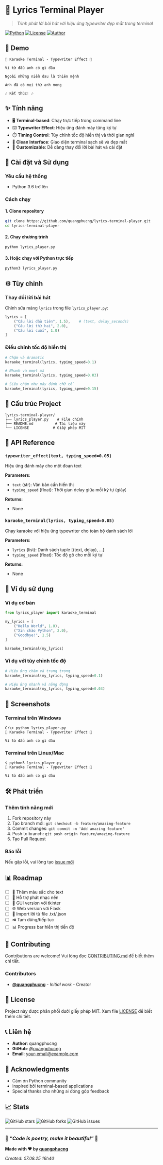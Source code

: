 # 🎵 Lyrics Terminal Player

> *Trình phát lời bài hát với hiệu ứng typewriter đẹp mắt trong terminal*

[![Python](https://img.shields.io/badge/Python-3.6+-blue.svg)](https://www.python.org/)
[![License](https://img.shields.io/badge/License-MIT-green.svg)](LICENSE)
[![Author](https://img.shields.io/badge/Author-quangphucng-orange.svg)](https://github.com/quangphucng)

## 📸 Demo

```
🎵 Karaoke Terminal - Typewriter Effect 🎵

Vì từ đầu anh có gì đâu

Ngoài những niềm đau là thiên mệnh

Anh đã có mọi thứ anh mong

🎶 Kết thúc! 🎶
```

## ✨ Tính năng

- 🖥️ **Terminal-based**: Chạy trực tiếp trong command line
- ⌨️ **Typewriter Effect**: Hiệu ứng đánh máy từng ký tự
- ⏱️ **Timing Control**: Tùy chỉnh tốc độ hiển thị và thời gian nghỉ
- 🎨 **Clean Interface**: Giao diện terminal sạch sẽ và đẹp mắt
- 🔧 **Customizable**: Dễ dàng thay đổi lời bài hát và cài đặt

## 🚀 Cài đặt và Sử dụng

### Yêu cầu hệ thống
- Python 3.6 trở lên

### Cách chạy

#### 1. Clone repository
```bash
git clone https://github.com/quangphucng/lyrics-terminal-player.git
cd lyrics-terminal-player
```

#### 2. Chạy chương trình
```bash
python lyrics_player.py
```

#### 3. Hoặc chạy với Python trực tiếp
```bash
python3 lyrics_player.py
```

## ⚙️ Tùy chỉnh

### Thay đổi lời bài hát
Chỉnh sửa mảng `lyrics` trong file `lyrics_player.py`:

```python
lyrics = [
    ("Câu lời đầu tiên", 1.5),    # (text, delay_seconds)
    ("Câu lời thứ hai", 2.0),
    ("Câu lời cuối", 1.0)
]
```

### Điều chỉnh tốc độ hiển thị

```python
# Chậm và dramatic
karaoke_terminal(lyrics, typing_speed=0.1)

# Nhanh và mượt mà
karaoke_terminal(lyrics, typing_speed=0.03)

# Siêu chậm như máy đánh chữ cổ
karaoke_terminal(lyrics, typing_speed=0.15)
```

## 📁 Cấu trúc Project

```
lyrics-terminal-player/
├── lyrics_player.py    # File chính
├── README.md          # Tài liệu này
└── LICENSE           # Giấy phép MIT
```

## 🔧 API Reference

### `typewriter_effect(text, typing_speed=0.05)`
Hiệu ứng đánh máy cho một đoạn text

**Parameters:**
- `text` (str): Văn bản cần hiển thị
- `typing_speed` (float): Thời gian delay giữa mỗi ký tự (giây)

**Returns:**
- None

### `karaoke_terminal(lyrics, typing_speed=0.05)`
Chạy karaoke với hiệu ứng typewriter cho toàn bộ danh sách lời

**Parameters:**
- `lyrics` (list): Danh sách tuple [(text, delay), ...]
- `typing_speed` (float): Tốc độ gõ cho mỗi ký tự

**Returns:**
- None

## 🎯 Ví dụ sử dụng

### Ví dụ cơ bản
```python
from lyrics_player import karaoke_terminal

my_lyrics = [
    ("Hello World", 1.0),
    ("Xin chào Python", 2.0),
    ("Goodbye!", 1.5)
]

karaoke_terminal(my_lyrics)
```

### Ví dụ với tùy chỉnh tốc độ
```python
# Hiệu ứng chậm và trang trọng
karaoke_terminal(my_lyrics, typing_speed=0.1)

# Hiệu ứng nhanh và năng động
karaoke_terminal(my_lyrics, typing_speed=0.03)
```

## 🎨 Screenshots

### Terminal trên Windows
```
C:\> python lyrics_player.py
🎵 Karaoke Terminal - Typewriter Effect 🎵

Vì từ đầu anh có gì đâu
```

### Terminal trên Linux/Mac
```
$ python3 lyrics_player.py
🎵 Karaoke Terminal - Typewriter Effect 🎵

Vì từ đầu anh có gì đâu
```

## 🛠️ Phát triển

### Thêm tính năng mới
1. Fork repository này
2. Tạo branch mới: `git checkout -b feature/amazing-feature`
3. Commit changes: `git commit -m 'Add amazing feature'`
4. Push to branch: `git push origin feature/amazing-feature`
5. Tạo Pull Request

### Báo lỗi
Nếu gặp lỗi, vui lòng tạo [issue mới](https://github.com/quangphucng/lyrics-terminal-player/issues)

## 📊 Roadmap

- [ ] 🎨 Thêm màu sắc cho text
- [ ] 🎵 Hỗ trợ phát nhạc nền
- [ ] 📱 GUI version với tkinter
- [ ] 🌐 Web version với Flask
- [ ] 📁 Import lời từ file .txt/.json
- [ ] ⏯️ Tạm dừng/tiếp tục
- [ ] 📊 Progress bar hiển thị tiến độ

## 🤝 Contributing

Contributions are welcome! Vui lòng đọc [CONTRIBUTING.md](CONTRIBUTING.md) để biết thêm chi tiết.

### Contributors
- **[@quangphucng](https://github.com/quangphucng)** - *Initial work* - Creator

## 📄 License

Project này được phân phối dưới giấy phép MIT. Xem file [LICENSE](LICENSE) để biết thêm chi tiết.

## 📞 Liên hệ

- **Author**: quangphucng
- **GitHub**: [@quangphucng](https://github.com/quangphucng)
- **Email**: your-email@example.com

## 🙏 Acknowledgments

- Cảm ơn Python community
- Inspired bởi terminal-based applications
- Special thanks cho những ai đóng góp feedback

## 📈 Stats

![GitHub stars](https://img.shields.io/github/stars/quangphucng/lyrics-terminal-player?style=social)
![GitHub forks](https://img.shields.io/github/forks/quangphucng/lyrics-terminal-player?style=social)
![GitHub issues](https://img.shields.io/github/issues/quangphucng/lyrics-terminal-player)

---

### 🎵 *"Code is poetry, make it beautiful"* 🎵

**Made with ❤️ by [quangphucng](https://github.com/quangphucng)**

*Created: 07.08.25 16h40*